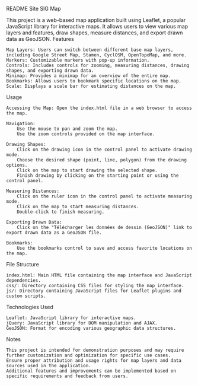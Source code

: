 README
Site SIG Map

This project is a web-based map application built using Leaflet, a popular JavaScript library for interactive maps. It allows users to view various map layers and features, draw shapes, measure distances, and export drawn data as GeoJSON.
Features

    Map Layers: Users can switch between different base map layers, including Google Street Map, Stamen, CyclOSM, OpenTopoMap, and more.
    Markers: Customizable markers with pop-up information.
    Controls: Includes controls for zooming, measuring distances, drawing shapes, and exporting drawn data.
    Minimap: Provides a minimap for an overview of the entire map.
    Bookmarks: Allows users to bookmark specific locations on the map.
    Scale: Displays a scale bar for estimating distances on the map.

Usage

    Accessing the Map: Open the index.html file in a web browser to access the map.

    Navigation:
        Use the mouse to pan and zoom the map.
        Use the zoom controls provided on the map interface.

    Drawing Shapes:
        Click on the drawing icon in the control panel to activate drawing mode.
        Choose the desired shape (point, line, polygon) from the drawing options.
        Click on the map to start drawing the selected shape.
        Finish drawing by clicking on the starting point or using the control panel.

    Measuring Distances:
        Click on the ruler icon in the control panel to activate measuring mode.
        Click on the map to start measuring distances.
        Double-click to finish measuring.

    Exporting Drawn Data:
        Click on the "Télécharger les données de dessin (GeoJSON)" link to export drawn data as a GeoJSON file.

    Bookmarks:
        Use the bookmarks control to save and access favorite locations on the map.

File Structure

    index.html: Main HTML file containing the map interface and JavaScript dependencies.
    css/: Directory containing CSS files for styling the map interface.
    js/: Directory containing JavaScript files for Leaflet plugins and custom scripts.

Technologies Used

    Leaflet: JavaScript library for interactive maps.
    jQuery: JavaScript library for DOM manipulation and AJAX.
    GeoJSON: Format for encoding various geographic data structures.

Notes

    This project is intended for demonstration purposes and may require further customization and optimization for specific use cases.
    Ensure proper attribution and usage rights for map layers and data sources used in the application.
    Additional features and improvements can be implemented based on specific requirements and feedback from users.
